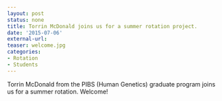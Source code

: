 ```yaml
---
layout: post
status: none
title: Torrin McDonald joins us for a summer rotation project.
date: '2015-07-06'
external-url:
teaser: welcome.jpg
categories:
- Rotation
- Students
---
```


Torrin McDonald from the PIBS (Human Genetics) graduate program joins us for a summer rotation. Welcome!
